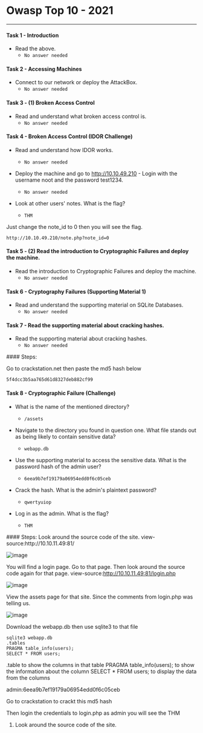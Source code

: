 # Owasp Top 10 - 2021

------------------------

#### Task 1 - Introduction

- Read the above.
	- `No answer needed`

#### Task 2 - Accessing Machines 

- Connect to our network or deploy the AttackBox.
	- `No answer needed`

#### Task 3 - (1) Broken Access Control

- Read and understand what broken access control is.
	- `No answer needed`

#### Task 4 - Broken Access Control (IDOR Challenge)

- Read and understand how IDOR works.
	- `No answer needed`

- Deploy the machine and go to http://10.10.49.210 - Login with the username noot and the password test1234.
	- `No answer needed`

- Look at other users' notes. What is the flag?
	- `THM`

Just change the note_id to 0 then you will see the flag.
```
http://10.10.49.210/note.php?note_id=0
```

#### Task 5 - (2) Read the introduction to Cryptographic Failures and deploy the machine.

- Read the introduction to Cryptographic Failures and deploy the machine.
	- `No answer needed`

#### Task 6 - Cryptography Failures (Supporting Material 1)

- Read and understand the supporting material on SQLite Databases.
	- `No answer needed`

#### Task 7 - Read the supporting material about cracking hashes.

- Read the supporting material about cracking hashes.
	- `No answer needed`
<detail>
#### Steps: 

Go to crackstation.net then paste the md5 hash below

```
5f4dcc3b5aa765d61d8327deb882cf99
```
</detail>

#### Task 8 - Cryptographic Failure (Challenge)

- What is the name of the mentioned directory?
	- `/assets`

- Navigate to the directory you found in question one. What file stands out as being likely to contain sensitive data?
	- `webapp.db`

- Use the supporting material to access the sensitive data. What is the password hash of the admin user?
	- `6eea9b7ef19179a06954edd0f6c05ceb`

- Crack the hash. What is the admin's plaintext password?
	- `qwertyuiop`

- Log in as the admin. What is the flag?
	- `THM`
<detail>
#### Steps:
Look around the source code of the site. view-source:http://10.10.11.49:81/

![image](https://github.com/kyou00/tryhackme-writeups/assets/92074685/cc160a39-6cf7-47e7-a273-9953416c9a65)

You will find a login page. Go to that page.
Then look around the source code again for that page. view-source:http://10.10.11.49:81/login.php

![image](https://github.com/kyou00/tryhackme-writeups/assets/92074685/7918115f-88b9-4d8a-b4d7-69e2df2bca4a)

View the assets page for that site. Since the comments from login.php was telling us.

![image](https://github.com/kyou00/tryhackme-writeups/assets/92074685/1fae7843-d6ce-439b-b63c-6e624ad57713)

Download the webapp.db then use sqlite3 to that file

```
sqlite3 webapp.db
.tables
PRAGMA table_info(users);
SELECT * FROM users;
```

.table to show the columns in that table
PRAGMA table_info(users); to show the information about the column
SELECT * FROM users; to display the data from the columns

admin:6eea9b7ef19179a06954edd0f6c05ceb

Go to crackstation to crackt this md5 hash

Then login the credentials to login.php as admin you will see the THM


</detail>

1. Look around the source code of the site. 
